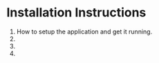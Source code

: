 Installation Instructions
=========================

1. How to setup the application and get it running.
1.
1.
1.





